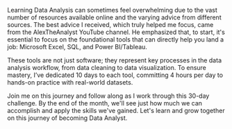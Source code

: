 Learning Data Analysis can sometimes feel overwhelming due to the vast number of resources available online and the varying advice from different sources. 
The best advice I received, which truly helped me focus, came from the AlexTheAnalyst YouTube channel. 
He emphasized that, to start, it's essential to focus on the foundational tools that can directly help you land a job: Microsoft Excel, SQL, and Power BI/Tableau.

These tools are not just software; they represent key processes in the data analysis workflow, from data cleaning to data visualization. 
To ensure mastery, I’ve dedicated 10 days to each tool, committing 4 hours per day to hands-on practice with real-world datasets.

Join me on this journey and follow along as I work through this 30-day challenge. 
By the end of the month, we'll see just how much we can accomplish and apply the skills we've gained. 
Let's learn and grow together on this journey of becoming Data Analyst.
